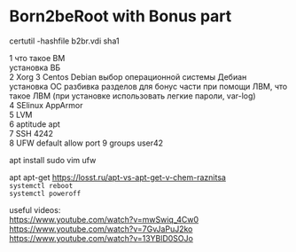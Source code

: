 # Born2beRoot with Bonus part  
  
certutil -hashfile b2br.vdi sha1   
  
1 что такое ВМ  
установка ВБ  
2 Xorg
3 Centos Debian  выбор операционной системы Дебиан  
установка ОС разбивка разделов для бонус части при помощи ЛВМ, что такое ЛВМ (при установке использовать легкие пароли, var-log)   
4 SElinux AppArmor  
5 LVM  
6 aptitude apt  
7 SSH 4242  
8 UFW default allow port
9 groups user42


apt install sudo vim ufw
  
apt apt-get https://losst.ru/apt-vs-apt-get-v-chem-raznitsa  
`systemctl reboot`  
`systemctl poweroff`  

useful videos:  
https://www.youtube.com/watch?v=mwSwiq_4Cw0  
https://www.youtube.com/watch?v=7GvJaPuJ2ko  
https://www.youtube.com/watch?v=13YBlD0SOJo
